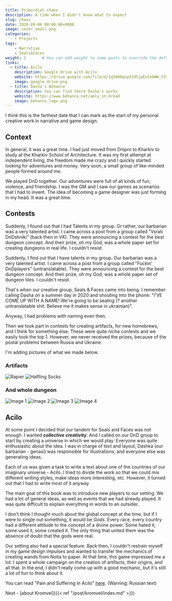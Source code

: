 ```yaml
---
title: Primordial chaos
description: A time when I didn't know what to expect
slug: chaos
date: 2020-09-06 00:00:00+0000
image: cover_small.png
categories:
    - Projects
tags:
    - Narrative
    - Seals&Faces
weight: 1       # You can add weight to some posts to override the default sorting (date descending)
links:
  - title: Acilo
    description: Google Drive with Acilo
    website: https://drive.google.com/file/d/1qVA00qspJ3dSjpEvCebWW_C5yBsXPN02/view?usp=drive_link
    image: google_drive.png
  - title: Dasha's Behance
    description: You can find there Dasha's works
    website: https://www.behance.net/amly_in_bread
    image: behance_logo.png
---
```


I think this is the farthest date that I can mark as the start of my personal creative work in narrative and game design.

## Context
In general, it was a great time. I had just moved from Dnipro to Kharkiv to study at the Kharkiv School of Architecture. It was my first attempt at independent living, the freedom made me crazy and I quickly started looking for adventures and money. Very soon, a small group of like-minded people formed around me. 

We played DnD together. Our adventures were full of all kinds of fun, violence, and friendship. I was the GM and I saw our games as scenarios that I had to invent. The idea of becoming a game designer was just forming in my head. It was a great time.

## Contests
Suddenly, I found out that I had Talents in my group. Or rather, our barbarian was a very talented artist. I came across a post from a group called "Vsrati DnDshniki" (back then in VK). They were announcing a contest for the best dungeon concept. And their prize, oh my God, was a whole paper set for creating dungeons in real life. I couldn't resist.

Suddenly, I find out that I have talents in my group. Our barbarian was a very talented artist. I came across a post from a group called "Fuckin' DnDplayers" (untranslatable). They were announcing a contest for the best dungeon concept. And their prize, oh my God, was a whole paper set of dungeon tiles. I couldn't resist.

That's when our creative group, Seals & Faces came into being. I remember calling Dasha on a summer day in 2020 and shouting into the phone: "I'VE COME UP WITH A NAME! We're going to be sealing (? another untranslatable shit. Believe me it makes sense in ukrainian)". 

Anyway, I had problems with naming even then.

Then we took part in contests for creating artifacts, for new homebrews, and I think for something else. These were quite niche contests and we easily took the top 1. However, we never received the prizes, because of the postal problems between Russia and Ukraine.

I'm adding pictures of what we made below.

### Artifacts
![Rapier](rapier.jpg) ![Halfling Socks](sock.jpg)

### And whole dungeon
![Image 1](dung_01.jpg) ![Image 2](dung_01.jpg) ![Image 3](dung_03.jpg) ![Image 4](dung_04.jpg)


## Acilo
At some point I decided that our tandem for Seals and Faces was not enough. I wanted ***collective creativity***. And I called on our DnD group to start by creating a universe in which we would play. Everyone was quite enthusiastic about the idea. I was in charge of text and layout, Dashka (our barbarian - genasi) was responsible for illustrations, and everyone else was generating ideas.

Each of us was given a task to write a text about one of the countries of our imaginary universe - Acilo. I tried to divide the work so that we could mix different writing styles, make ideas more interesting, etc. However, it turned out that I had to write most of it anyway

The main goal of this book was to introduce new players to our setting. We had a lot of general ideas, as well as events that we had already played. It was quite difficult to explain everything in words to an outsider.

I don't think I thought much about the global concept at the time, but if I were to single out something, it would be *Gods*. Every race, every country had a different attitude to the concept of a divine power. Some hated it, some used it, some created it. The only thing that united them was the absence of doubt that the gods were real.

Our setting also had a special feature. Back then, I couldn't restrain myself in my game design impulses and wanted to transfer the mechanics of creating wands from Noita to paper. At that time, this game impressed me a lot. I spent a whole campaign on the creation of artifacts, their origins, and all that. In the end, I didn't really come up with a good mechanic, but it's still a lot of fun to think about it.

You can read "Pain and Suffering in Acilo" [here](https://drive.google.com/file/d/1qVA00qspJ3dSjpEvCebWW_C5yBsXPN02/view?usp=drive_link). (Warning: Russian text)

Next - [about Kromvel]({{< ref "/post/kromvel/index.md" >}}) 